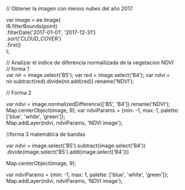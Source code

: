 // Obtener la imagen con menos nubes del año 2017.

var image = ee.Image(   
  l8.filterBounds(point)  
    .filterDate('2017-01-01', '2017-12-31')   
    .sort('CLOUD_COVER')  
    .first()  
);  

  

// Analizar el indice de diferencia normailizada de la vegetacion NDVI  
// forma 1  
var nir = image.select('B5'); 
var red = image.select('B4'); 
var ndvi = nir.subtract(red).divide(nir.add(red)).rename('NDVI'); 

  

// Forma 2  

var ndvi = image.normalizedDifference(['B5', 'B4']).rename('NDVI'); 
Map.centerObject(image, 9); 
var ndviParams = {min: -1, max: 1, palette: ['blue', 'white', 'green']};  
Map.addLayer(ndvi, ndviParams, 'NDVI image'); 

//forma 3 matemática de bandas



var ndvi = image.select('B5').subtract(image.select('B4'))  
            .divide(image.select('B5').add(image.select('B4')))    

Map.centerObject(image, 9); 
        
var ndviParams = {min: -1, max: 1, palette: ['blue', 'white', 'green']};  
Map.addLayer(ndvi, ndviParams, 'NDVI image');

